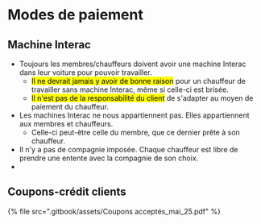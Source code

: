 # Modes de paiement

## Machine Interac

* Toujours les membres/chauffeurs doivent avoir une machine Interac dans leur voiture pour pouvoir travailler.
  * <mark style="background-color:yellow;">Il ne devrait jamais y avoir de bonne raison</mark> pour un chauffeur de travailler sans machine Interac, même si celle-ci est brisée.
  * <mark style="background-color:yellow;">Il n'est pas de la responsabilité du client</mark> de s'adapter au moyen de paiement du chauffeur.
* Les machines Interac ne nous appartiennent pas. Elles appartiennent aux membres et chauffeurs.
  * Celle-ci peut-être celle du membre, que ce dernier prête à son chauffeur.
* Il n'y a pas de compagnie imposée. Chaque chauffeur est libre de prendre une entente avec la compagnie de son choix.
*

## Coupons-crédit clients

{% file src=".gitbook/assets/Coupons acceptés_mai_25.pdf" %}

